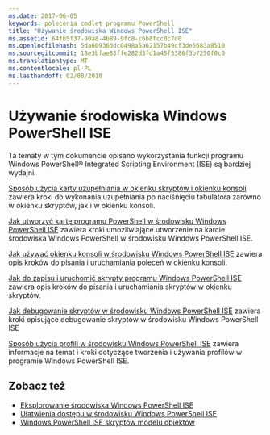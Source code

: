 ```yaml
---
ms.date: 2017-06-05
keywords: polecenia cmdlet programu PowerShell
title: "Używanie środowiska Windows PowerShell ISE"
ms.assetid: 64fb5f37-90a8-4b89-9fc8-c6b8fcc0c7d0
ms.openlocfilehash: 5da609363dc0498a5a62157b49cf3de5683a8510
ms.sourcegitcommit: 18e3bfae83ffe282d3fd1a45f5386f3b7250f0c0
ms.translationtype: MT
ms.contentlocale: pl-PL
ms.lasthandoff: 02/08/2018
---
```

# <a name="using-the-windows-powershell-ise"></a>Używanie środowiska Windows PowerShell ISE
Ta tematy w tym dokumencie opisano wykorzystania funkcji programu Windows PowerShell® Integrated Scripting Environment (ISE) są bardziej wydajni.

[Sposób użycia karty uzupełniania w okienku skryptów i okienku konsoli](How-to-Use-Tab-Completion-in-the-Script-Pane-and-Console-Pane.md) zawiera kroki do wykonania uzupełniania po naciśnięciu tabulatora zarówno w okienku skryptów, jak i w okienku konsoli.

[Jak utworzyć kartę programu PowerShell w środowisku Windows PowerShell ISE](How-to-Create-a-PowerShell-Tab-in-Windows-PowerShell-ISE.md) zawiera kroki umożliwiające utworzenie na karcie środowiska Windows PowerShell w środowisku Windows PowerShell ISE.

[Jak używać okienku konsoli w środowisku Windows PowerShell ISE](How-to-Use-the-Console-Pane-in-the-Windows-PowerShell-ISE.md) zawiera opis kroków do pisania i uruchamiania poleceń w okienku konsoli.

[Jak do zapisu i uruchomić skrypty programu Windows PowerShell ISE](How-to-Write-and-Run-Scripts-in-the-Windows-PowerShell-ISE.md) zawiera opis kroków do pisania i uruchamiania skryptów w okienku skryptów.

[Jak debugowanie skryptów w środowisku Windows PowerShell ISE](How-to-Debug-Scripts-in-Windows-PowerShell-ISE.md) zawiera kroki opisujące debugowanie skryptów w środowisku Windows PowerShell ISE

[Sposób użycia profili w środowisku Windows PowerShell ISE](How-to-Use-Profiles-in-Windows-PowerShell-ISE.md) zawiera informacje na temat i kroki dotyczące tworzenia i używania profilów w programie Windows PowerShell ISE.

## <a name="see-also"></a>Zobacz też
- [Eksplorowanie środowiska Windows PowerShell ISE](../../getting-started/fundamental/Exploring-the-Windows-PowerShell-ISE.md)
- [Ułatwienia dostępu w środowisku Windows PowerShell ISE](../../setup/Accessibility-in-Windows-PowerShell-ISE.md)
- [Windows PowerShell ISE skryptów modelu obiektów](https://technet.microsoft.com/en-us/library/69b047d0-da79-413e-b948-8e45d05d1f85)

